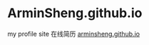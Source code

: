 # ArminSheng.github.io
my profile site
在线简历   <a href="https://arminsheng.github.io/index">arminsheng.github.io</a>
